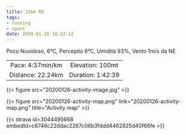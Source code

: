 ```yaml
---
title: 21km RG
tags:
- running
- sport
date: 2020-01-26 10:22:12
---
```

Poco Nuvoloso, 6°C, Percepito 6°C, Umidità 93%, Vento 1m/s da NE

| | |
| :-: | :-: |
| Pace: 4:37min/km | Elevation: 100mt |
| Distance: 22.24km | Duration: 1:42:39 |

{{< figure src="20200126-activity-image.jpg" >}}


{{< figure src="20200126-activity-map.png" link="20200126-activity-map.png" title="Activity map" >}}


{{< strava id=3044495668 embedId=c6746c22ddac2267c06b3fddd4462825d40f66fe >}}
